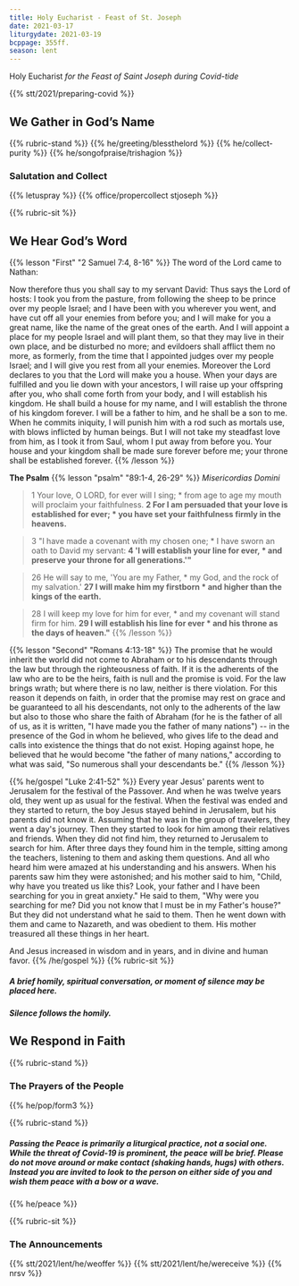 ```yaml
---
title: Holy Eucharist - Feast of St. Joseph
date: 2021-03-17
liturgydate: 2021-03-19
bcppage: 355ff.
season: lent
---
```

Holy Eucharist
_for the Feast of Saint Joseph
during Covid-tide_

{{% stt/2021/preparing-covid %}}

## We Gather in God’s Name
{{% rubric-stand %}}
{{% he/greeting/blessthelord %}}
{{% he/collect-purity %}}
{{% he/songofpraise/trishagion %}}
### Salutation and Collect
{{% letuspray %}}
{{% office/propercollect stjoseph %}}

{{% rubric-sit %}}
## We Hear God’s Word
{{% lesson "First" "2 Samuel 7:4, 8-16" %}}
The word of the Lord came to Nathan:

Now therefore thus you shall say to my servant David: Thus says the Lord of hosts: I took you from the pasture, from following the sheep to be prince over my people Israel; and I have been with you wherever you went, and have cut off all your enemies from before you; and I will make for you a great name, like the name of the great ones of the earth. And I will appoint a place for my people Israel and will plant them, so that they may live in their own place, and be disturbed no more; and evildoers shall afflict them no more, as formerly, from the time that I appointed judges over my people Israel; and I will give you rest from all your enemies. Moreover the Lord declares to you that the Lord will make you a house. When your days are fulfilled and you lie down with your ancestors, I will raise up your offspring after you, who shall come forth from your body, and I will establish his kingdom. He shall build a house for my name, and I will establish the throne of his kingdom forever. I will be a father to him, and he shall be a son to me. When he commits iniquity, I will punish him with a rod such as mortals use, with blows inflicted by human beings. But I will not take my steadfast love from him, as I took it from Saul, whom I put away from before you. Your house and your kingdom shall be made sure forever before me; your throne shall be established forever.
{{% /lesson %}}

**The Psalm**
{{% lesson "psalm" "89:1-4, 26-29" %}}
_Misericordias Domini_

> 1	Your love, O LORD, for ever will I sing; \*
from age to age my mouth will proclaim your faithfulness.
> **2	For I am persuaded that your love is established for ever; \*
you have set your faithfulness firmly in the heavens.**

> 3	"I have made a covenant with my chosen one; \*
I have sworn an oath to David my servant:
> **4	'I will establish your line for ever, \*
and preserve your throne for all generations.'"**

> 26	He will say to me, 'You are my Father, \*
my God, and the rock of my salvation.'
> **27	I will make him my firstborn \*
and higher than the kings of the earth.**

> 28	I will keep my love for him for ever, \*
and my covenant will stand firm for him.
> **29	I will establish his line for ever \*
and his throne as the days of heaven."**
{{% /lesson %}}

{{% lesson "Second" "Romans 4:13-18" %}}
The promise that he would inherit the world did not come to Abraham or to his descendants through the law but through the righteousness of faith. If it is the adherents of the law who are to be the heirs, faith is null and the promise is void. For the law brings wrath; but where there is no law, neither is there violation.
For this reason it depends on faith, in order that the promise may rest on grace and be guaranteed to all his descendants, not only to the adherents of the law but also to those who share the faith of Abraham (for he is the father of all of us, as it is written, "I have made you the father of many nations") -- in the presence of the God in whom he believed, who gives life to the dead and calls into existence the things that do not exist. Hoping against hope, he believed that he would become "the father of many nations," according to what was said, "So numerous shall your descendants be."
{{% /lesson %}}

{{% he/gospel "Luke 2:41-52" %}}
Every year Jesus' parents went to Jerusalem for the festival of the Passover. And when he was twelve years old, they went up as usual for the festival. When the festival was ended and they started to return, the boy Jesus stayed behind in Jerusalem, but his parents did not know it. Assuming that he was in the group of travelers, they went a day's journey. Then they started to look for him among their relatives and friends. When they did not find him, they returned to Jerusalem to search for him. After three days they found him in the temple, sitting among the teachers, listening to them and asking them questions. And all who heard him were amazed at his understanding and his answers. When his parents saw him they were astonished; and his mother said to him, "Child, why have you treated us like this? Look, your father and I have been searching for you in great anxiety." He said to them, "Why were you searching for me? Did you not know that I must be in my Father's house?" But they did not understand what he said to them. Then he went down with them and came to Nazareth, and was obedient to them. His mother treasured all these things in her heart.

And Jesus increased in wisdom and in years, and in divine and human favor.
{{% /he/gospel %}}
{{% rubric-sit %}}
##### A brief homily, spiritual conversation, or moment of silence may be placed here.
##### Silence follows the homily.

## We Respond in Faith

{{% rubric-stand %}}

### The Prayers of the People
{{% he/pop/form3 %}}

{{% rubric-stand %}}

##### Passing the Peace is primarily a liturgical practice, not a social one. While the threat of Covid-19 is prominent, the peace will be brief. Please do not move around or make contact (shaking hands, hugs) with others. Instead you are invited to look to the person on either side of you and wish them peace with a bow or a wave.
{{% he/peace %}}

{{% rubric-sit %}}

### The Announcements
{{% stt/2021/lent/he/weoffer %}}
{{% stt/2021/lent/he/wereceive %}}
{{% nrsv %}}
